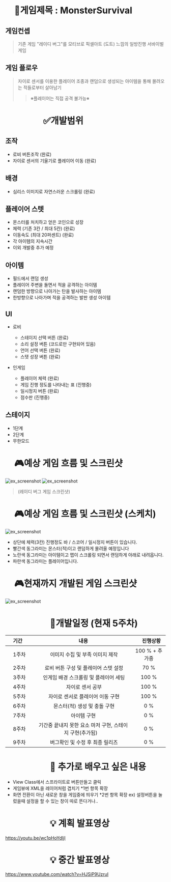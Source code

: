 
# 　:bookmark:게임제목 : MonsterSurvival

## 게임컨셉
> 기존 게임 "레이디 버그"를 모티브로
픽셀아트 (도트) 느낌의 일방진행 서바이벌 게임


## 게임 플로우 
> 자이로 센서를 이용한 플레이어 조종과
랜덤으로 생성되는 아이템을 통해 몰려오는 적들로부터 살아남기
>>※플레이어는 직접 공격 불가능※

# 　　　 　:white_check_mark:개발범위

## 조작 
  * 로비 버튼조작 (완료)
  * 자이로 센서의 기울기로 플레이어 이동  (완료)
  
##  배경
  * 심리스 이미지로 자연스러운 스크롤링 (완료)
  
## 플레이어 스텟 
  * 몬스터를 처치하고 얻은 코인으로 성장
  * 체력 (기존 3칸 / 최대 5칸) (완료)
  * 이동속도 (최대 20퍼센트) (완료)
  * 각 아이템의 지속시간 
  * 이외 개발중 추가 예정
  
## 아이템 
* 필드에서 랜덤 생성 
* 플레이어 주변을 돌면서 적을 공격하는 아이템
* 랜덤한 방향으로 나아가는 탄을 발사하는 아이템
* 한방향으로 나아가며 적을 공격하는 발판 생성 아이템


## UI
  * 로비
    * 스테이지 선택 버튼 (완료)
    * 소리 설정 버튼 (코드로만 구현되어 있음)
    * 언어 선택 버튼 (완료)
    * 스텟 성장 버튼 (완료)
   
  * 인게임
    * 플레이어 체력 (완료)
    * 게임 진행 정도를 나타내는 표 (진행중)
    * 일시정지 버튼 (완료)
    * 점수판 (진행중)
    
## 스테이지
  * 1단계 
  * 2단계
  * 무한모드 
 
# 　:video_game:예상 게임 흐름 및 스크린샷
![ex_screenshot](./Lb1.png) ![ex_screenshot](./Lb2.jpg)
>(레이디 버그 게임 스크린샷)
# 　:video_game:예상 게임 흐름 및 스크린샷 (스케치)
![ex_screenshot](./Sc1.png) 
* 상단에 체력(3칸) 진행정도 바 / 스코어 / 일시정지 버튼이 있습니다.
* 빨간색 동그라미는 몬스터(적)이고 랜덤하게 몰려올 예정입니다
* 노란색 동그라미는 아이템이고 맵이 스크롤링 되면서 랜덤하게 아래로 내려옵니다.
* 파란색 동그라미는 플레이어입니다. 
# 　:video_game:현재까지 개발된 게임 스크린샷
![ex_screenshot](./ISC2.png)

# 　　　　　:date:개발일정 (현재 5주차)

|　기간　|　내용　|　진행상황　|
|:---|:---:|:---:|
|　1주차　|　 이미지 수집 및 부족 이미지 제작　| 100 % + 추가중|
|　2주차　|　 로비 버튼 구성 및 플레이어 스텟 설정　| 70 % |
|　3주차　|　 인게임 배경 스크롤링 및 플레이어 세팅　| 100 % |
|　4주차　|　 자이로 센서 공부　| 100 % |
|　5주차　|　 자이로 센서로 플레이어 이동 구현　| 100 % |
|　6주차　|　 몬스터(적) 생성 및 충돌 구현　| 0 % |
|　7주차　| 　아이템 구현　| 0 % |
|　8주차　| 　기간중 끝내지 못한 요소 마저 구현, 스테이지 구현(추가됨)　| 0 % |
|　9주차　|　 버그확인 및 수정 후 최종 릴리즈 　| 0 % |

# 　　　　　:date: 추가로 배우고 싶은 내용
* View Class에서 스프라이트로 버튼만들고 클릭
* 게임뷰에 XML을 레이어처럼 겹치기 *1번 항목 확장
* 화면 전환이 아닌 새로운 창을 게임중에 띄우기 *2번 항목 확장
	ex) 설정버튼을 눌렀을때 설정을 할 수 있는 창이 따로 		뜬다거나..


# 　　　　　:bulb: 계획 발표영상
https://youtu.be/wc1pHoYdIjI

# 　　　　　:bulb: 중간 발표영상
https://www.youtube.com/watch?v=HJSiP9UzruI
